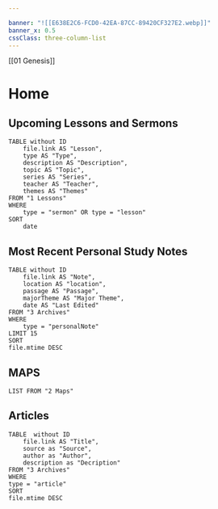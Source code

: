 ```yaml
---

banner: "![[E638E2C6-FCD0-42EA-87CC-89420CF327E2.webp]]"
banner_x: 0.5
cssClass: three-column-list
---
```


[[01 Genesis]]


# Home

## Upcoming Lessons and Sermons
```dataview
TABLE without ID
	file.link AS "Lesson",
	type AS "Type",
	description AS "Description",
	topic AS "Topic",
	series AS "Series",
	teacher AS "Teacher",
	themes AS "Themes"
FROM "1 Lessons"
WHERE
	type = "sermon" OR type = "lesson"
SORT
	date
```

## Most Recent Personal Study Notes
```dataview
TABLE without ID
	file.link AS "Note", 
	location AS "location",
	passage AS "Passage",
	majorTheme AS "Major Theme",
	date AS "Last Edited"
FROM "3 Archives"  
WHERE
	type = "personalNote"
LIMIT 15
SORT
file.mtime DESC
```


## MAPS
```dataview
LIST FROM "2 Maps"
```

## Articles
```dataview
TABLE  without ID
	file.link AS "Title", 
	source as "Source",
	author as "Author",
	description as "Decription"
FROM "3 Archives"
WHERE
type = "article"
SORT
file.mtime DESC
```

